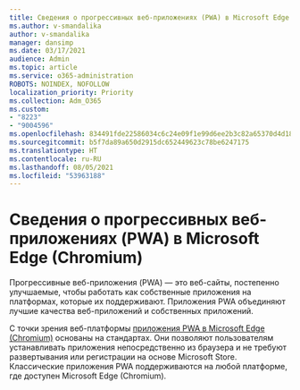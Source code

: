 ```yaml
---
title: Сведения о прогрессивных веб-приложениях (PWA) в Microsoft Edge (Chromium)
ms.author: v-smandalika
author: v-smandalika
manager: dansimp
ms.date: 03/17/2021
audience: Admin
ms.topic: article
ms.service: o365-administration
ROBOTS: NOINDEX, NOFOLLOW
localization_priority: Priority
ms.collection: Adm_O365
ms.custom:
- "8223"
- "9004596"
ms.openlocfilehash: 834491fde22586034c6c24e09f1e99d6ee2b3c82a65370d4d18edc3e108f5f41
ms.sourcegitcommit: b5f7da89a650d2915dc652449623c78be6247175
ms.translationtype: HT
ms.contentlocale: ru-RU
ms.lasthandoff: 08/05/2021
ms.locfileid: "53963188"
---
```

# <a name="learn-about-the-progressive-web-apps-pwas-on-microsoft-edge-chromium"></a>Сведения о прогрессивных веб-приложениях (PWA) в Microsoft Edge (Chromium)

Прогрессивные веб-приложения (PWA) — это веб-сайты, постепенно улучшаемые, чтобы работать как собственные приложения на платформах, которые их поддерживают. Приложения PWA объединяют лучшие качества веб-приложений и собственных приложений.

С точки зрения веб-платформы [приложения PWA в Microsoft Edge (Chromium)](https://docs.microsoft.com/microsoft-edge/progressive-web-apps-chromium/#pwas-on-microsoft-edge-chromium) основаны на стандартах. Они позволяют пользователям устанавливать приложения непосредственно из браузера и не требуют развертывания или регистрации на основе Microsoft Store. Классические приложения PWA поддерживаются на любой платформе, где доступен Microsoft Edge (Chromium).
